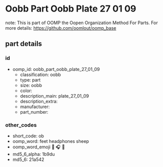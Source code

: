 # Oobb Part Oobb Plate 27 01 09  

note: This is part of OOMP the Oopen Organization Method For Parts. For more details: https://github.com/oomlout/oomp_base

##  part details





### id
* oomp_id: oobb_part_oobb_plate_27_01_09
  * classification: oobb
  * type: part
  * size: oobb
  * color: 
  * description_main: plate_27_01_09
  * description_extra: 
  * manufacturer: 
  * part_number: 

### other_codes
* short_code: ob
* oomp_word: feet headphones sheep
* oomp_word_emoji :feet: :headphones: :sheep:
* md5_6_alpha: 1b9du
* md5_6: 21a542